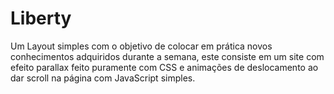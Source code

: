 # Liberty

  Um Layout simples com o objetivo de colocar em prática novos conhecimentos adquiridos durante a semana, este consiste em um site 
com efeito parallax feito puramente com CSS e animações de deslocamento ao dar scroll na página com JavaScript simples.
